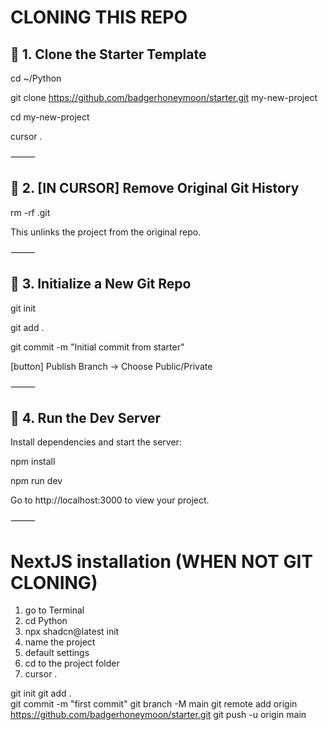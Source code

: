 
# CLONING THIS REPO

## 📁 1. Clone the Starter Template

cd ~/Python

git clone https://github.com/badgerhoneymoon/starter.git my-new-project

cd my-new-project

cursor .

⸻

## 🧹 2. [IN CURSOR] Remove Original Git History

rm -rf .git

This unlinks the project from the original repo.

⸻

## 🌱 3. Initialize a New Git Repo

git init

git add .

git commit -m "Initial commit from starter"

[button] Publish Branch -> Choose Public/Private

⸻

## 🚀 4. Run the Dev Server

Install dependencies and start the server:

npm install

npm run dev

Go to http://localhost:3000 to view your project.

⸻

# NextJS installation (WHEN NOT GIT CLONING)
1. go to Terminal
2. cd Python
3. npx shadcn@latest init
4. name the project
4. default settings
5. cd to the project folder
6. cursor .

git init
git add .         
git commit -m "first commit"
git branch -M main
git remote add origin https://github.com/badgerhoneymoon/starter.git
git push -u origin main
